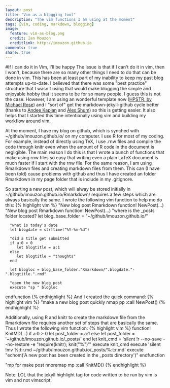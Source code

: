 ```yaml
---
layout: post
title: "Vim as a blogging tool"
description: "The vim functions I am using at the moment"
tags: [vim, coding, markdown, blogging]
image:
  feature: vim-as-blog.png
  credit: Ian Mouzon 
  creditlink: http://imouzon.github.io
comments: true
share: true
---
```


#If I can do it in Vim, I'll be happy
The issue is that if I can't do it in vim, then I won't, 
because there are so many other things I need to do that can be done in vim.
This has been at least part of my inability to keep my past blog attempts up-to-date.
I believed that there was some "best practice" structure that I wasn't using
that would make blogging the simple and enjoyable hobby that it seems to be 
for so many people.
I guess this is not the case. 
However, I am using an wonderful template now ([HPSTR, by Michael Rose](https://mademistakes.com/articles/hpstr-jekyll-theme/))
and I "sort of" get the markdown-jekyll-github cycle better 
(thanks to [Andee Kaplan](http://www.andeekaplan.com) and [Alex Shum](http://www.alshum.com))
so this is getting easier.
It also helps that I started this time intentionally using vim and building my 
workflow around vim.

At the moment, I have my blog on github, which is synched with
~/github/imouzon.github.io/ on my computer.
I use R for most of my coding. 
For example, instead of directly using TeX, 
I use .rnw files and compile the code through knitr even when the amount of 
R code in the document is negligible.
The main reason I do this is that I wrote a bunch of functions that make
using rnw files so easy that writing even a plain LaTeX document 
is much faster if I start with the rnw file.
For the same reason, I am using Rmarkdown files and creating 
markdown files from them. This can (I have been told) cause problems
with github and thus I have created an folder Rmarkdown in my page folder that
is include in my .gitignore. 

So starting a new post, which will alway be stored initially 
in ~/github/imouzon.github.io/Rmarkdown/ requires
a few steps which are always basically the same.
I wrote the following vim function to help me do this:
{% highlight vim %}
"New blog post Rmarkdown
function! NewPost(...)
   "New blog post Rmarkdown
   function! NewPost(...)
      "where is the _posts folder located?
      let blog_base_folder = "~/github/imouzon.github.io/"

      "what is today's date
      let blogdate = strftime("%Y-%m-%d")

      "did a title get submitted
      if a:0 > 0
         let blogtitle = a:1
      else
         let blogtitle = "thoughts"
      end

      let blogloc = blog_base_folder."Rmarkdown/".blogdate."-".blogtitle.".rmd"

      "open the new blog post
      execute "sp " blogloc
   endfunction
{% endhighlight %}
And I created the quick command: 
{% highlight vim %}
"make a new blog post quickly
nmap <Leader>pp :call NewPost()<CR>
{% endhighlight %}

Additionally, 
using R and knitr to create the markdown file from the Rmarkdown file
requires another set of steps that are basically the same.
Thus I wrote the following vim function:
{% highlight vim %}
   function! KnitMD(...)
      if a:0 > 0
         let post_folder = a:1
      else
         let post_folder = '~/github/imouzon.github.io/_posts/'
      end
      let knit_cmd = 'silent !r --no-save --no-restore -e "require(knitr); knit(\"%\")"'
      execute knit_cmd
      execute 'silent !mv %:t:r.md ~/github/imouzon.github.io/_posts/%:t:r.md'
      execute "echom(\'A new post has been created in the _posts directory\')"
   endfunction

   "mp for make post
   nnoremap <silent> <Leader>mp :call KnitMD()<CR>
{% endhighlight %}

Note: LOL that the jekyll highlight tag for code written to be run by vim is vim and not vimscript.
